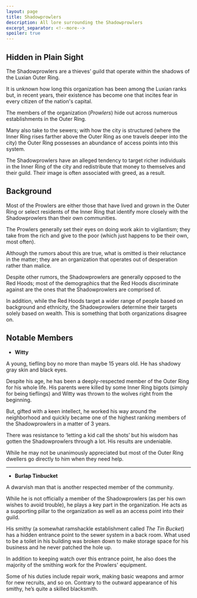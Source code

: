```yaml
---
layout: page
title: Shadowprowlers
description: All lore surrounding the Shadowprowlers
excerpt_separator: <!--more-->
spoiler: true
---
```


## Hidden in Plain Sight
The Shadowprowlers are a thieves’ guild that operate within the shadows of the Luxian Outer Ring.

It is unknown how long this organization has been among the Luxian ranks but, in recent years, their existence has become one that incites fear in every citizen of the nation's capital.

<!--more-->

The members of the organization (<em>Prowlers</em>) hide out across numerous establishments in the Outer Ring.

Many also take to the sewers; with how the city is structured (where the Inner Ring rises farther above the Outer Ring as one travels deeper into the city) the Outer Ring possesses an abundance of access points into this system.

The Shadowprowlers have an alleged tendency to target richer individuals in the Inner Ring of the city and redistribute that money to themselves and their guild. Their image is often associated with greed, as a result.

## Background
Most of the Prowlers are either those that have lived and grown in the Outer Ring or select residents of the Inner Ring that identify more closely with the Shadowprowlers than their own communities.

The Prowlers generally set their eyes on doing work akin to vigilantism; they take from the rich and give to the poor (which just happens to be their own, most often).

Although the rumors about this are true, what is omitted is their reluctance in the matter; they are an organization that operates out of desperation rather than malice.

Despite other rumors, the Shadowprowlers are generally opposed to the Red Hoods; most of the demographics that the Red Hoods discriminate against are the ones that the Shadowprowlers are comprised of.

In addition, while the Red Hoods target a wider range of people based on background and ethnicity, the Shadowprowlers determine their targets solely based on wealth. This is something that both organizations disagree on.

## Notable Members
- <strong>Witty</strong>

A young, tiefling boy no more than maybe 15 years old. He has shadowy gray skin and black eyes.

Despite his age, he has been a deeply-respected member of the Outer Ring for his whole life. His parents were killed by some Inner Ring bigots (simply for being tieflings) and Witty was thrown to the wolves right from the beginning.

But, gifted with a keen intellect, he worked his way around the neighborhood and quickly became one of the highest ranking members of the Shadowprowlers in a matter of 3 years.

There was resistance to ‘letting a kid call the shots’ but his wisdom has gotten the Shadowprowlers through a lot. His results are undeniable.

While he may not be unanimously appreciated but most of the Outer Ring dwellers go directly to him when they need help.

---

- <strong>Burlap Tinbucket</strong>

A dwarvish man that is another respected member of the community.

While he is not officially a member of the Shadowprowlers (as per his own wishes to avoid trouble), he plays a key part in the organization. He acts as a supporting pillar to the organization as well as an access point into their guild.

His smithy (a somewhat ramshackle establishment called <em>The Tin Bucket</em>) has a hidden entrance point to the sewer system in a back room. What used to be a toilet in his building was broken down to make storage space for his business and he never patched the hole up.

In addition to keeping watch over this entrance point, he also does the majority of the smithing work for the Prowlers' equipment.

Some of his duties include repair work, making basic weapons and armor for new recruits, and so on. Contrary to the outward appearance of his smithy, he’s quite a skilled blacksmith.
